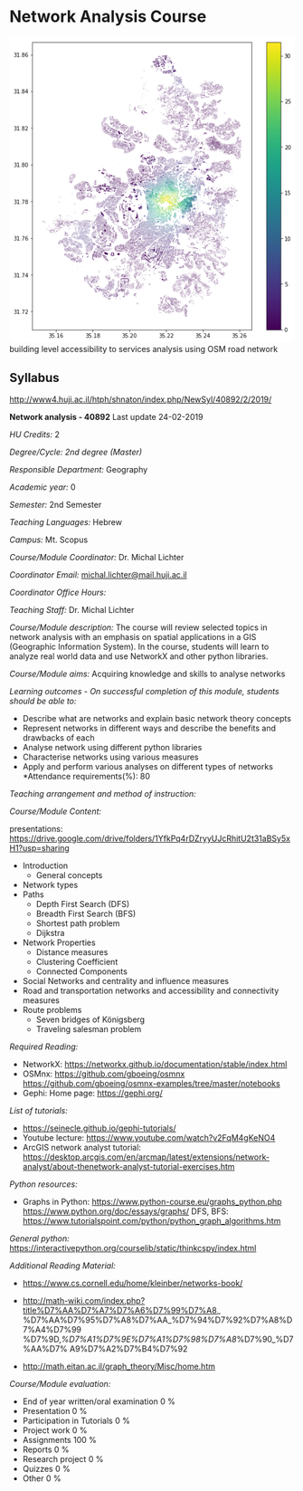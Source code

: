 # Network Analysis Course

![](data/fig2.png)
building level accessibility to services analysis using OSM road network
## Syllabus
http://www4.huji.ac.il/htph/shnaton/index.php/NewSyl/40892/2/2019/

**Network analysis - 40892**
 Last update 24-02-2019

*HU Credits:* 2

*Degree/Cycle: 2nd degree (Master)*

*Responsible Department:* Geography

*Academic year:* 0

*Semester:* 2nd Semester

*Teaching Languages:* Hebrew

*Campus:* Mt. Scopus

*Course/Module Coordinator:* Dr. Michal Lichter

*Coordinator Email:* michal.lichter@mail.huji.ac.il

*Coordinator Office Hours:*

*Teaching Staff:*  Dr. Michal Lichter


*Course/Module description:*
The course will review selected topics in network analysis with an emphasis on
 spatial applications in a GIS (Geographic Information System). In the course,
students will learn to analyze real world data and use NetworkX and other python
libraries.

*Course/Module aims:*
Acquiring knowledge and skills to analyse networks

*Learning outcomes - On successful completion of this module, students should be
able to:*
 * Describe what are networks and explain basic network theory concepts
* Represent networks in different ways and describe the benefits and drawbacks of
each
* Analyse network using different python libraries
* Characterise networks using various measures
* Apply and perform various analyses on different types of networks
*Attendance requirements(%):
 80
 
*Teaching arrangement and method of instruction:*

*Course/Module Content:*

presentations: https://drive.google.com/drive/folders/1YfkPq4rDZryyUJcRhitU2t31aBSy5xH1?usp=sharing

 * Introduction
   * General concepts
 * Network types
 * Paths
   * Depth First Search (DFS)
   * Breadth First Search (BFS)
   * Shortest path problem
   * Dijkstra
 * Network Properties
   * Distance measures
   * Clustering Coefficient
   * Connected Components
 * Social Networks and centrality and influence measures
 * Road and transportation networks and accessibility and connectivity measures
 * Route problems
   * Seven bridges of Königsberg
   * Traveling salesman problem 

*Required Reading:*
 * NetworkX:
https://networkx.github.io/documentation/stable/index.html
 * OSMnx:
https://github.com/gboeing/osmnx
https://github.com/gboeing/osmnx-examples/tree/master/notebooks
 * Gephi:
Home page:
https://gephi.org/

*List of tutorials:*
 * https://seinecle.github.io/gephi-tutorials/
 * Youtube lecture:
https://www.youtube.com/watch?v2FqM4gKeNO4
 * ArcGIS network analyst tutorial:
https://desktop.arcgis.com/en/arcmap/latest/extensions/network-analyst/about-thenetwork-analyst-tutorial-exercises.htm

*Python resources:*
 * Graphs in Python:
https://www.python-course.eu/graphs_python.php
https://www.python.org/doc/essays/graphs/
DFS, BFS:
https://www.tutorialspoint.com/python/python_graph_algorithms.htm

*General python:*
https://interactivepython.org/courselib/static/thinkcspy/index.html

*Additional Reading Material:*
 * https://www.cs.cornell.edu/home/kleinber/networks-book/
 

* http://math-wiki.com/index.php?title%D7%AA%D7%A7%D7%A6%D7%99%D7%A8_
%D7%AA%D7%95%D7%A8%D7%AA_%D7%94%D7%92%D7%A8%D7%A4%D7%99
%D7%9D,_%D7%A1%D7%9E%D7%A1%D7%98%D7%A8_%D7%90_%D7%AA%D7%
A9%D7%A2%D7%B4%D7%92

 * http://math.eitan.ac.il/graph_theory/Misc/home.htm

 *Course/Module evaluation:*
  * End of year written/oral examination 0 %
   * Presentation 0 %
   * Participation in Tutorials 0 %
   * Project work 0 %
   * Assignments 100 %
   * Reports 0 %
   * Research project 0 %
   * Quizzes 0 %
   * Other 0 %


